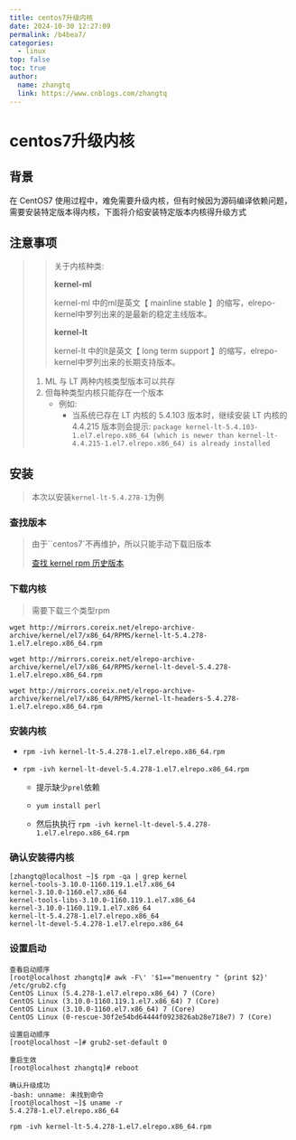 ```yaml
---
title: centos7升级内核
date: 2024-10-30 12:27:09
permalink: /b4bea7/
categories: 
  - linux
top: false
toc: true
author: 
  name: zhangtq
  link: https://www.cnblogs.com/zhangtq
---
```

# centos7升级内核

## 背景

在 CentOS7 使用过程中，难免需要升级内核，但有时候因为源码编译依赖问题，需要安装特定版本得内核，下面将介绍安装特定版本内核得升级方式

## 注意事项

> > 关于内核种类:
> >
> > **kernel-ml**
> >
> > kernel-ml 中的ml是英文【 mainline stable 】的缩写，elrepo-kernel中罗列出来的是最新的稳定主线版本。
> >
> > **kernel-lt**
> >
> > kernel-lt 中的lt是英文【 long term support 】的缩写，elrepo-kernel中罗列出来的长期支持版本。
>
> 1. ML 与 LT 两种内核类型版本可以共存
> 2. 但每种类型内核只能存在一个版本
>    - 例如:
>      - 当系统已存在 LT 内核的 5.4.103 版本时，继续安装 LT 内核的 4.4.215 版本则会提示: `package kernel-lt-5.4.103-1.el7.elrepo.x86_64 (which is newer than kernel-lt-4.4.215-1.el7.elrepo.x86_64) is already installed`

## 安装

> 本次以安装`kernel-lt-5.4.278-1`为例

### 查找版本

> 由于``centos7`不再维护，所以只能手动下载旧版本
>
> [查找 kernel rpm 历史版本](http://mirrors.coreix.net/elrepo-archive-archive/kernel/el7/x86_64/RPMS/)

### 下载内核

> 需要下载三个类型rpm

```shell
wget http://mirrors.coreix.net/elrepo-archive-archive/kernel/el7/x86_64/RPMS/kernel-lt-5.4.278-1.el7.elrepo.x86_64.rpm

wget http://mirrors.coreix.net/elrepo-archive-archive/kernel/el7/x86_64/RPMS/kernel-lt-devel-5.4.278-1.el7.elrepo.x86_64.rpm

wget http://mirrors.coreix.net/elrepo-archive-archive/kernel/el7/x86_64/RPMS/kernel-lt-headers-5.4.278-1.el7.elrepo.x86_64.rpm

```

### 安装内核

- ```shell
  rpm -ivh kernel-lt-5.4.278-1.el7.elrepo.x86_64.rpm 
  ```

- ```shell
  rpm -ivh kernel-lt-devel-5.4.278-1.el7.elrepo.x86_64.rpm
  ```

  - 提示缺少`prel`依赖

  - ```shell
    yum install perl
    ```

  - 然后执执行 `rpm -ivh kernel-lt-devel-5.4.278-1.el7.elrepo.x86_64.rpm`

### 确认安装得内核

```shell
[zhangtq@localhost ~]$ rpm -qa | grep kernel
kernel-tools-3.10.0-1160.119.1.el7.x86_64
kernel-3.10.0-1160.el7.x86_64
kernel-tools-libs-3.10.0-1160.119.1.el7.x86_64
kernel-3.10.0-1160.119.1.el7.x86_64
kernel-lt-5.4.278-1.el7.elrepo.x86_64
kernel-lt-devel-5.4.278-1.el7.elrepo.x86_64
```

### 设置启动

```shell
查看启动顺序
[root@localhost zhangtq]# awk -F\' '$1=="menuentry " {print $2}' /etc/grub2.cfg
CentOS Linux (5.4.278-1.el7.elrepo.x86_64) 7 (Core)
CentOS Linux (3.10.0-1160.119.1.el7.x86_64) 7 (Core)
CentOS Linux (3.10.0-1160.el7.x86_64) 7 (Core)
CentOS Linux (0-rescue-30f2e54bd64444f0923826ab28e718e7) 7 (Core)

设置启动顺序
[root@localhost ~]# grub2-set-default 0

重启生效
[root@localhost zhangtq]# reboot

确认升级成功
-bash: unname: 未找到命令
[root@localhost ~]$ uname -r
5.4.278-1.el7.elrepo.x86_64

```









```
rpm -ivh kernel-lt-5.4.278-1.el7.elrepo.x86_64.rpm 
```

